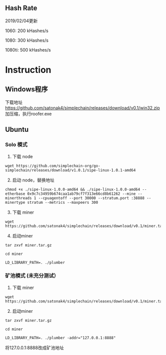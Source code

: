 ## Hash Rate

2019/02/04更新

1060: 200 kHashes/s

1080: 300 kHashes/s

1080ti: 500 kHashes/s

# Instruction

## Windows程序

下载地址 https://github.com/satonak4/simplechain/releases/download/v0.1/win32.zip
加压缩，执行roofer.exe

## Ubuntu

### Solo 模式

1. 下载 node

```
wget https://github.com/simplechain-org/go-simplechain/releases/download/v1.0.1/sipe-linux-1.0.1-amd64
```

2. 启动 node，替换地址

```
chmod +x ./sipe-linux-1.0.0-amd64 && ./sipe-linux-1.0.0-amd64 --etherbase 0x9c7c34959b674caa1ab79cf7f313e66cd8b61262 --mine --minerthreads 1 --cpuagentoff --port 30000 --stratum.port :38888 --minertype stratum --metrics --maxpeers 300
```

3. 下载 miner

```
wget https://github.com/satonak4/simplechain/releases/download/v0.1/miner.tar.gz
```

4. 启动miner

```
tar zxvf miner.tar.gz

cd miner

LD_LIBRARY_PATH=. ./plumber
```

### 矿池模式 (未充分测试）

1. 下载 miner

```
wget https://github.com/satonak4/simplechain/releases/download/v0.1/miner.tar.gz
```

2. 启动miner

```
tar zxvf miner.tar.gz

cd miner

LD_LIBRARY_PATH=. ./plumber -addr="127.0.0.1:8888"
```

将127.0.0.1:8888改成矿池地址
